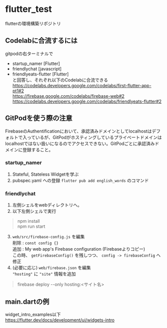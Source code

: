 # flutter_test
flutterの環境構築リポジトリ

## Codelabに合流するには
gitpodの右ターミナルで
 - startup_namer [Flutter]
 - friendlychat [javascript]
 - friendlyeats-flutter [Flutter]  
と回答し、それぞれ以下のCodelabに合流できる  
https://codelabs.developers.google.com/codelabs/first-flutter-app-pt1#2  
https://firebase.google.com/codelabs/firebase-web#2
https://codelabs.developers.google.com/codelabs/friendlyeats-flutter#2

## GitPodを使う際の注意
FirebaseのAuthentificationにおいて、承認済みドメインとしてlocalhostはデフォルトで入っているが、GitPodがホスティングしているプライベートドメインはlocalhostではない扱いになるのでアクセスできない。GitPodごとに承認済みドメインに登録すること。

### startup_namer  
1. Stateful, Stateless Widgetを学ぶ
2. pubspec.yaml への登録 `flutter pub add english_words` のコマンド  

### friendlychat
1. 左側シェルをwebディレクトリへ。  
2. 以下左側シェルで実行  
> npm install  
> npm run start  
3. `web/src/firebase-config.js` を編集  
削除 : `const config {}`  
追加 : My web app's Firebase configuration (Firebaseよりコピー)  
この時、 `getFirebaseConfig()` を残しつつ、 `config -> firebaseConfig` へ修正  
4. (必要に応じ) `web/firebase.json` を編集  
`"hosting"` に `"site"` 情報を追加  
> firebase deploy --only hosting:<サイト名>

## main.dartの例
widget_intro_examples以下  
https://flutter.dev/docs/development/ui/widgets-intro
